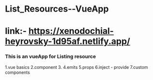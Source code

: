 # List_Resources--VueApp
 # link:-  https://xenodochial-heyrovsky-1d95af.netlify.app/

 
 
### This is an vueApp for Listing resource
 
 
 
 1.vue basics
 2.component
 3.<keep-alive>
 4.emits
 5.props
 6.inject - provide 
 7.custom components
 
